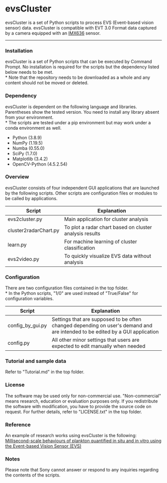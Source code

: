# evsCluster

evsCluster is a set of Python scripts to process EVS (Event-based vision sensor) data.
evsCluster is compatible with EVT 3.0 Format data captured by a camera equipped with an [IMX636](https://www.sony-semicon.com/en/products/is/industry/evs.html) sensor.


___
### Installation

evsCluster is a set of Python scripts that can be executed by Command Prompt.
No installation is required for the scripts but the dependency listed below needs to be met.
<br>\* Note that the repository needs to be downloaded as a whole and any content should not be moved or deleted.



### Dependency

evsCluster is dependent on the following language and libraries.
Parentheses show the tested version. You need to install any library absent from your environment.
<br>\* The scripts are tested under a pip environment but may work under a conda environment as well.

- Python (3.8.9)
- NumPy (1.19.5)
- Numba (0.55.0)
- SciPy (1.7.0)
- Matplotlib (3.4.2)
- OpenCV-Python (4.5.2.54)



### Overview

evsCluster consists of four independent GUI applications that are launched by the following scripts.
Other scripts are configuration files or modules to be called by applications.

| Script | Explanation |
| ---- | --- |
| evs2cluster.py | Main application for cluster analysis |
| cluster2radarChart.py | To plot a radar chart based on cluster analysis results |
| learn.py | For machine learning of cluster classification |
| evs2video.py | To quickly visualize EVS data without analysis |



### Configuration
There are two configuration files contained in the top folder.
<br>\* In the Python scripts, "1/0" are used instead of "True/False" for configuration variables.

| Script | Explanation |
| ---- | --- |
| config_by_gui.py | Settings that are supposed to be often changed depending on user's demand and are intended to be edited by a GUI application |
| config.py | All other minor settings that users are expected to edit manually when needed |



### Tutorial and sample data
Refer to "Tutorial.md" in the top folder.



### License
The software may be used only for non-commercial use.
"Non-commercial" means research, education or evaluation purposes only.
If you redistribute the software with modification, you have to provide the source code on request.
For further details, refer to "LICENSE.txt" in the top folder.



### Reference
An example of research works using evsCluster is the following:
[Millisecond-scale behaviours of plankton quantified in situ and in vitro using the Event-based Vision Sensor (EVS)](https://doi.org/10.1101/2023.01.11.523686)



### Notes
Please note that Sony cannot answer or respond to any inquiries regarding the contents of the scripts.
